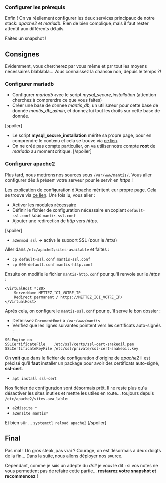 ### Configurer les prérequis
Enfin ! On va réellement configurer les deux services principaux de notre stack: _apache2_ et _mariadb_. Rien de bien compliqué, mais il faut rester attentif aux différents détails.

<div class="astuce">Faites un snapshot !</div>

## Consignes
Evidemment, vous chercherez par vous même et par tout les moyens nécessaires blablabla... Vous connaissez la chanson non, depuis le temps ?!
### Configurer mariadb
 - Configurer _mariadb_ avec le script _mysql_secure_installation_ (attention cherchez à comprendre ce que vous faites)
 - Créer une base de donnee _mantis_db_, un utilisateur pour cette base de donnée _mantis_db_admin_, et donnez lui tout les droits sur cette base de donnée.

[spoiler]
 - Le script **mysql_secure_installation** mérite sa propre page, pour en comprendre le contenu et cela se trouve via [ce lien](https://tunkasina.github.io/CoursPereBoullard/#/./CoursApache/Chapitres/App.01%20mysql_secure_installation.md).
 - On ne créé pas compte particulier, on va utiliser notre compte **root** de _mariadb_ au moment critique.
[/spoiler]

### Configurer apache2
Plus tard, nous mettrons nos sources sous `/var/www/mantis/`. Vous aller configurer dès à présent votre serveur pour le servir en _https_ !

Les explication de configuration d'Apache méritent leur propre page. Cela se trouve via [ce lien](https://tunkasina.github.io/CoursPereBoullard/#/./CoursApache/Chapitres/App.03%20Apache.md). Une fois lu, vous aller :
 - Activer les modules nécessaire
 - Définir le fichier de configuration nécessaire en copiant `default-ssl.conf` sous `mantis-ssl.conf`
 - Ajouter une redirection de _http_ vers _https_.

[spoiler]
 - `a2enmod ssl` → active le support SSL (pour le _https_)

Aller dans `/etc/apache2/sites-available` et faites :
 - `cp default-ssl.conf mantis-ssl.conf`
 - `cp 000-default.conf mantis-http.conf`

Ensuite on modifie le fichier `mantis-http.conf` pour qu'il renvoie sur le _https_ : 
```
<VirtualHost *:80>
    ServerName METTEZ_ICI_VOTRE_IP
    Redirect permanent / https://METTEZ_ICI_VOTRE_IP/
</VirtualHost>
```

Après cela, on configure le `mantis-ssl.conf` pour qu'il serve le bon dossier :
 - Définissez `DocumentRoot` à `/var/www/mantis`
 - Vérifiez que les lignes suivantes pointent vers les certificats auto-signés :
```
SSLEngine on
SSLCertificateFile    /etc/ssl/certs/ssl-cert-snakeoil.pem
SSLCertificateKeyFile /etc/ssl/private/ssl-cert-snakeoil.key
```

On **voit** que dans le fichier de configuration d'origine de _apache2_ il est précisé qu'il **faut** installer un package pour avoir des certificats auto-signé, **ssl-cert**.
 - `apt install ssl-cert`

Nos fichier de configuration sont désormais prêt. Il ne reste plus qu'a désactiver les sites inutiles et mettre les utiles en route... toujours depuis `/etc/apache2/sites-available`:
 - `a2dissite *`
 - `a2ensite mantis*`

Et bien sûr ... `systemctl reload apache2`
[/spoiler]

## Final
Pas mal ! Un gros steak, pas vrai ? Courage, on est désormais à deux doigts de la fin… Dans la suite, nous allons déployer nos source.

Cependant, comme je suis un adepte du _drill_ je vous le dit : si vos notes ne vous permettent pas de refaire cette partie… **restaurez votre snapshot et recommencez** !